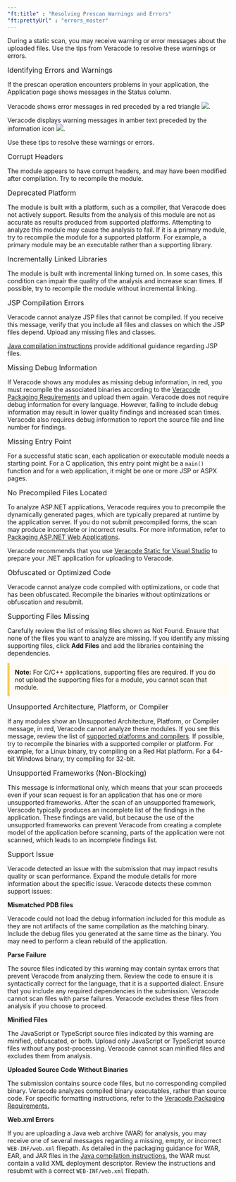 ```yaml
---
"ft:title" : "Resolving Prescan Warnings and Errors"
"ft:prettyUrl" : "errors_master"
---
```

During a static scan, you may receive warning or error messages about the uploaded files. Use the tips from Veracode to resolve these warnings or errors.

<p><span style="font-size: medium;">Identifying Errors and Warnings</span></p>

If the prescan operation encounters problems in your application, the Application page shows messages in the Status column.

Veracode shows error messages in red preceded by a red triangle ![](/images/triangle-icon.png).

Veracode displays warning messages in amber text preceded by the information icon ![](/images/info-icon.png).

Use these tips to resolve these warnings or errors.

<p><span style="font-size: medium;">Corrupt Headers</span></p>

The module appears to have corrupt headers, and may have been modified after compilation. Try to recompile the module.

<p><span style="font-size: medium;">Deprecated Platform</span></p>

The module is built with a platform, such as a compiler, that Veracode does not actively support. Results from the analysis of this module are not as accurate as results produced from supported platforms. Attempting to analyze this module may cause the analysis to fail. If it is a primary module, try to recompile the module for a supported platform. For example, a primary module may be an executable rather than a supporting library.

<p><span style="font-size: medium;">Incrementally Linked Libraries</span></p>

The module is built with incremental linking turned on. In some cases, this condition can impair the quality of the analysis and increase scan times. If possible, try to recompile the module without incremental linking.

<p><span style="font-size: medium;">JSP Compilation Errors</span></p>

Veracode cannot analyze JSP files that cannot be compiled. If you receive this message, verify that you include all files and classes on which the JSP files depend. Upload any missing files and classes.

[Java compilation instructions](https://docs.veracode.com/r/c_precomp_MS) provide additional guidance regarding JSP files.

<p><span style="font-size: medium;">Missing Debug Information</span></p>

If Veracode shows any modules as missing debug information, in red, you must recompile the associated binaries according to the [Veracode Packaging Requirements](https://docs.veracode.com/r/compilation_packaging) and upload them again. Veracode does not require debug information for every language. However, failing to include debug information may result in lower quality findings and increased scan times. Veracode also requires debug information to report the source file and line number for findings.

<p><span style="font-size: medium;">Missing Entry Point</span></p>

For a successful static scan, each application or executable module needs a starting point. For a C application, this entry point might be a `main()` function and for a web application, it might be one or more JSP or ASPX pages.

<p><span style="font-size: medium;">No Precompiled Files Located</span></p>

To analyze ASP.NET applications, Veracode requires you to precompile the dynamically generated pages, which are typically prepared at runtime by the application server. If you do not submit precompiled forms, the scan may produce incomplete or incorrect results. For more information, refer to [Packaging ASP.NET Web Applications](https://docs.veracode.com/r/compilation_ASPnet).

Veracode recommends that you use [Veracode Static for Visual Studio](https://docs.veracode.com/r/t_install_visual_studio_extension_2) to prepare your .NET application for uploading to Veracode.

<p><span style="font-size: medium;">Obfuscated or Optimized Code</span></p>

Veracode cannot analyze code compiled with optimizations, or code that has been obfuscated. Recompile the binaries without optimizations or obfuscation and resubmit.

<p><span style="font-size: medium;">Supporting Files Missing</span></p>

Carefully review the list of missing files shown as Not Found. Ensure that none of the files you want to analyze are missing. If you identify any missing supporting files, click **Add Files** and add the libraries containing the dependencies.

<p style="background-color:#FFFCF3; padding: 12px; border-left: 5px solid #F7CD55;"><b>Note:</b> For C/C++ applications, supporting files are required. If you do not upload the supporting files for a module, you cannot scan that module.</p>

<p><span style="font-size: medium;">Unsupported Architecture, Platform, or Compiler</span></p>

If any modules show an Unsupported Architecture, Platform, or Compiler message, in red, Veracode cannot analyze these modules. If you see this message, review the list of [supported platforms and compilers](https://docs.veracode.com/r/r_supported_table). If possible, try to recompile the binaries with a supported compiler or platform. For example, for a Linux binary, try compiling on a Red Hat platform. For a 64-bit Windows binary, try compiling for 32-bit.

<p><span style="font-size: medium;">Unsupported Frameworks (Non-Blocking)</span></p>

This message is informational only, which means that your scan proceeds even if your scan request is for an application that has one or more unsupported frameworks. After the scan of an unsupported framework, Veracode typically produces an incomplete list of the findings in the application. These findings are valid, but because the use of the unsupported frameworks can prevent Veracode from creating a complete model of the application before scanning, parts of the application were not scanned, which leads to an incomplete findings list.

<p><span style="font-size: medium;">Support Issue</span></p>

Veracode detected an issue with the submission that may impact results quality or scan performance. Expand the module details for more information about the specific issue. Veracode detects these common support issues:

**Mismatched PDB files**

Veracode could not load the debug information included for this module as they are not artifacts of the same compilation as the matching binary. Include the debug files you generated at the same time as the binary. You may need to perform a clean rebuild of the application.

**Parse Failure**

The source files indicated by this warning may contain syntax errors that prevent Veracode from analyzing them. Review the code to ensure it is syntactically correct for the language, that it is a supported dialect. Ensure that you include any required dependencies in the submission. Veracode cannot scan files with parse failures. Veracode excludes these files from analysis if you choose to proceed.

**Minified Files**

The JavaScript or TypeScript source files indicated by this warning are minified, obfuscated, or both. Upload only JavaScript or TypeScript source files without any post-processing. Veracode cannot scan minified files and excludes them from analysis.

**Uploaded Source Code Without Binaries**

The submission contains source code files, but no corresponding compiled binary. Veracode analyzes compiled binary executables, rather than source code. For specific formatting instructions, refer to the [Veracode Packaging Requirements.](https://docs.veracode.com/r/compilation_packaging)

**Web.xml Errors**

If you are uploading a Java web archive \(WAR\) for analysis, you may receive one of several messages regarding a missing, empty, or incorrect `WEB-INF/web.xml` filepath. As detailed in the packaging guidance for WAR, EAR, and JAR files in the [Java compilation instructions](https://docs.veracode.com/r/compilation_java), the WAR must contain a valid XML deployment descriptor. Review the instructions and resubmit with a correct `WEB-INF/web.xml` filepath.

